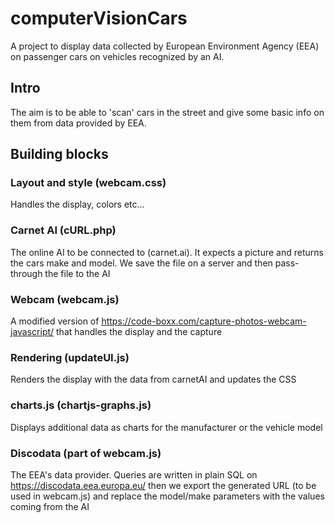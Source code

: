 # computerVisionCars
A project to display data collected by European Environment Agency (EEA) on passenger cars on vehicles recognized by an AI.
## Intro
The aim is to be able to 'scan' cars in the street and give some basic info on them from data provided by EEA.
## Building blocks
### Layout and style (webcam.css)
Handles the display, colors etc...
### Carnet AI (cURL.php)
The online AI to be connected to (carnet.ai). It expects a picture and returns the cars make and model.
We save the file on a server and then pass-through the file to the AI
### Webcam (webcam.js)
A modified version of https://code-boxx.com/capture-photos-webcam-javascript/ that handles the display and the capture
### Rendering (updateUI.js)
Renders the display with the data from carnetAI and updates the CSS
### charts.js (chartjs-graphs.js)
Displays additional data as charts for the manufacturer or the vehicle model
### Discodata (part of webcam.js)
The EEA's data provider. Queries are written in plain SQL on https://discodata.eea.europa.eu/ then we export the generated URL (to be used in webcam.js) and replace the model/make parameters with the values coming from the AI
